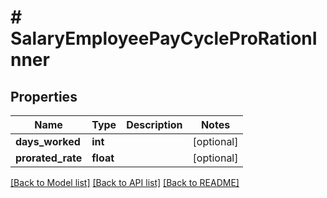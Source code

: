 # # SalaryEmployeePayCycleProRationInner

## Properties

Name | Type | Description | Notes
------------ | ------------- | ------------- | -------------
**days_worked** | **int** |  | [optional]
**prorated_rate** | **float** |  | [optional]

[[Back to Model list]](../../README.md#models) [[Back to API list]](../../README.md#endpoints) [[Back to README]](../../README.md)
